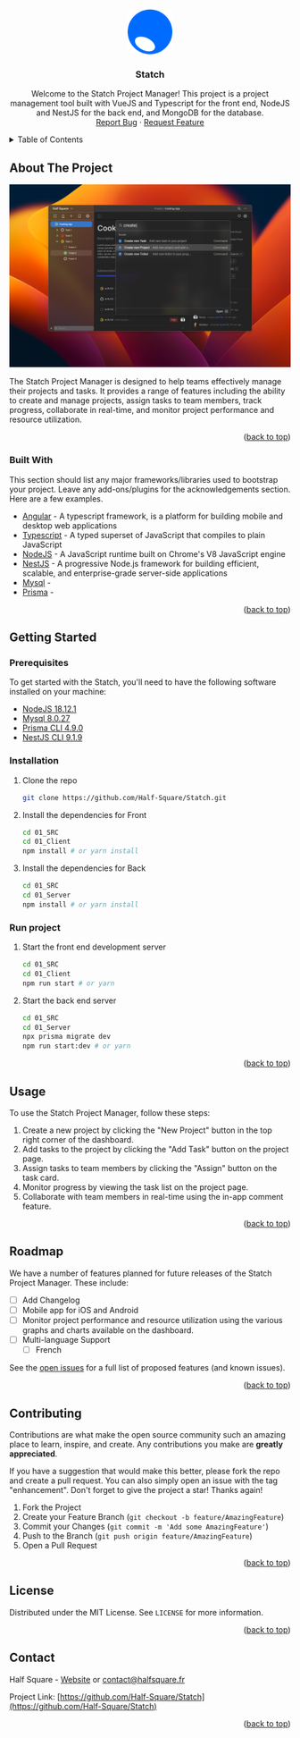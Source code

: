 <a name="readme-top"></a>

<!-- PROJECT LOGO -->
<br />
<div align="center">
  <a href="https://github.com/Half-Square/Statch">
    <img src="00_Doc/logotypeStatch.png" alt="Logo" width="80" height="80">
  </a>

  <h3 align="center">Statch</h3>

  <p align="center">
Welcome to the Statch Project Manager! This project is a project management tool built with VueJS and Typescript for the front end, NodeJS and NestJS for the back end, and MongoDB for the database.
    <br />
    <a href="https://github.com/Half-Square/Statch/issues">Report Bug</a>
    ·
    <a href="https://github.com/Half-Square/Statch/issues">Request Feature</a>
  </p>
</div>



<!-- TABLE OF CONTENTS -->
<details>
  <summary>Table of Contents</summary>
  <ol>
    <li>
      <a href="#about-the-project">About The Project</a>
      <ul>
        <li><a href="#built-with">Built With</a></li>
      </ul>
    </li>
    <li>
      <a href="#getting-started">Getting Started</a>
      <ul>
        <li><a href="#prerequisites">Prerequisites</a></li>
        <li><a href="#installation">Installation</a></li>
      </ul>
    </li>
    <li><a href="#usage">Usage</a></li>
    <li><a href="#roadmap">Roadmap</a></li>
    <li><a href="#contributing">Contributing</a></li>
    <li><a href="#license">License</a></li>
    <li><a href="#contact">Contact</a></li>
  </ol>
</details>



<!-- ABOUT THE PROJECT -->
## About The Project

  <div align="center">
  <a href="https://github.com/Half-Square/Statch">
  <img src="00_Doc/exempleApp.png" alt="Example App">
  </a>
  </div>

The Statch Project Manager is designed to help teams effectively manage their projects and tasks. It provides a range of features including the ability to create and manage projects, assign tasks to team members, track progress, collaborate in real-time, and monitor project performance and resource utilization.

<p align="right">(<a href="#readme-top">back to top</a>)</p>



### Built With

This section should list any major frameworks/libraries used to bootstrap your project. Leave any add-ons/plugins for the acknowledgements section. Here are a few examples.

* [Angular](https://angular.io/ "Angular") - A typescript framework, is a platform for building mobile and desktop web applications
* [Typescript](https://www.typescriptlang.org/ "Typescript") - A typed superset of JavaScript that compiles to plain JavaScript
* [NodeJS](https://nodejs.org/en/ "NodeJS") - A JavaScript runtime built on Chrome's V8 JavaScript engine
* [NestJS](https://nestjs.com/ "NestJS") - A progressive Node.js framework for building efficient, scalable, and enterprise-grade server-side applications
* [Mysql](https://www.mysql.com/downloads/ "Mysql") - 
* [Prisma](https://www.prisma.io/ "Prisma") - 

<p align="right">(<a href="#readme-top">back to top</a>)</p>



<!-- GETTING STARTED -->
## Getting Started

### Prerequisites

To get started with the Statch, you'll need to have the following software installed on your machine:

* [NodeJS 18.12.1](https://nodejs.org/en/download/releases/ "NodeJS")
* [Mysql 8.0.27](https://www.mysql.com/downloads/ "Mysql")
* [Prisma CLI 4.9.0](https://www.prisma.io/ "Prisma")
* [NestJS CLI 9.1.9](https://nestjs.com/ "NestJS") 

### Installation

1. Clone the repo

   ```sh
   git clone https://github.com/Half-Square/Statch.git
   ```
   
2. Install the dependencies for Front

   ```sh
   cd 01_SRC
   cd 01_Client
   npm install # or yarn install
   ```
   
3. Install the dependencies for Back

   ```sh
   cd 01_SRC
   cd 01_Server
   npm install # or yarn install
   ```
   
### Run project

1. Start the front end development server

   ```sh
   cd 01_SRC
   cd 01_Client
   npm run start # or yarn 
   ```
   
2. Start the back end server

   ```sh
   cd 01_SRC
   cd 01_Server
   npx prisma migrate dev
   npm run start:dev # or yarn 
   ```

<p align="right">(<a href="#readme-top">back to top</a>)</p>



<!-- USAGE EXAMPLES -->
## Usage

To use the Statch Project Manager, follow these steps:

1. Create a new project by clicking the "New Project" button in the top right corner of the dashboard.
2. Add tasks to the project by clicking the "Add Task" button on the project page.
3. Assign tasks to team members by clicking the "Assign" button on the task card.
4. Monitor progress by viewing the task list on the project page.
5. Collaborate with team members in real-time using the in-app comment feature.

<p align="right">(<a href="#readme-top">back to top</a>)</p>



<!-- ROADMAP -->
## Roadmap

We have a number of features planned for future releases of the Statch Project Manager. These include:
- [ ] Add Changelog
- [ ] Mobile app for iOS and Android
- [ ] Monitor project performance and resource utilization using the various graphs and charts available on the dashboard.
- [ ] Multi-language Support
    - [ ] French

See the [open issues](https://github.com/Half-Square/Statch/issues) for a full list of proposed features (and known issues).

<p align="right">(<a href="#readme-top">back to top</a>)</p>



<!-- CONTRIBUTING -->
## Contributing

Contributions are what make the open source community such an amazing place to learn, inspire, and create. Any contributions you make are **greatly appreciated**.

If you have a suggestion that would make this better, please fork the repo and create a pull request. You can also simply open an issue with the tag "enhancement".
Don't forget to give the project a star! Thanks again!

1. Fork the Project
2. Create your Feature Branch (`git checkout -b feature/AmazingFeature`)
3. Commit your Changes (`git commit -m 'Add some AmazingFeature'`)
4. Push to the Branch (`git push origin feature/AmazingFeature`)
5. Open a Pull Request

<p align="right">(<a href="#readme-top">back to top</a>)</p>



<!-- LICENSE -->
## License

Distributed under the MIT License. See `LICENSE` for more information.

<p align="right">(<a href="#readme-top">back to top</a>)</p>



<!-- CONTACT -->
## Contact

Half Square - [Website](https://halfsquare.fr "Half Square's website") or [contact@halfsquare.fr](mailto:contact@halfsquare.fr "contact@halfsquare.fr")

Project Link: [https://github.com/Half-Square/Statch](https://github.com/Half-Square/Statch)

<p align="right">(<a href="#readme-top">back to top</a>)</p>

